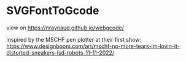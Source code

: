 # SVGFontToGcode


view on https://nraynaud.github.io/webgcode/

inspired by the MSCHF pen plotter at their first show: https://www.designboom.com/art/mschf-no-more-tears-im-lovin-it-distorted-sneakers-lsd-robots-11-11-2022/
